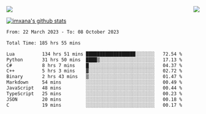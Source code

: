 <p>
  <a href="https://count.getloli.com/"><img src="https://count.getloli.com/get/@xana.readme?theme=moebooru-h"></a>
  <img src="https://weather-icon.journeyad.repl.co/@hangzhou?v=1" align="right">
</p>


<a href="https://github.com/imxana"><img align="center" src="https://github-readme-stats.vercel.app/api?username=imxana&show_icons=true&include_all_commits=true&hide_border=tru&custom_title=imxana%27s%20Github%20Stats" alt="imxana's github stats" /></a> 

<!--START_SECTION:waka-->

```txt
From: 22 March 2023 - To: 08 October 2023

Total Time: 185 hrs 55 mins

Lua          134 hrs 51 mins ██████████████████░░░░░░░   72.54 %
Python       31 hrs 50 mins  ████▒░░░░░░░░░░░░░░░░░░░░   17.13 %
C#           8 hrs 7 mins    █░░░░░░░░░░░░░░░░░░░░░░░░   04.37 %
C++          5 hrs 3 mins    ▓░░░░░░░░░░░░░░░░░░░░░░░░   02.72 %
Binary       2 hrs 43 mins   ▒░░░░░░░░░░░░░░░░░░░░░░░░   01.47 %
Markdown     54 mins         ░░░░░░░░░░░░░░░░░░░░░░░░░   00.49 %
JavaScript   48 mins         ░░░░░░░░░░░░░░░░░░░░░░░░░   00.44 %
TypeScript   25 mins         ░░░░░░░░░░░░░░░░░░░░░░░░░   00.23 %
JSON         20 mins         ░░░░░░░░░░░░░░░░░░░░░░░░░   00.18 %
C            19 mins         ░░░░░░░░░░░░░░░░░░░░░░░░░   00.17 %
```

<!--END_SECTION:waka-->
